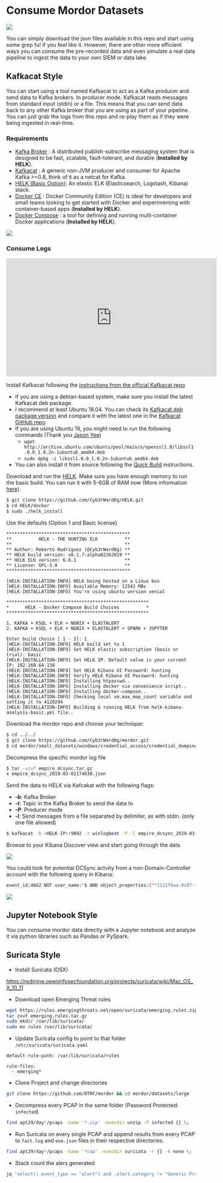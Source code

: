 # Consume Mordor Datasets

![](images/catapult-main-image.png)

You can simply download the json files available in this repo and start using some grep fu! if you feel like it.
However, there are other more efficient ways you can consume the pre-recorded data and even simulate a real data pipeline to ingest the data to your own SIEM or data lake.

## Kafkacat Style

You can start using a tool named Kafkacat to act as a Kafka producer and send data to Kafka brokers.
In producer mode, Kafkacat reads messages from standard input (stdin) or a file.
This means that you can send data back to any other Kafka broker that you are using as part of your pipeline.
You can just grab the logs from this repo and re-play them as if they were being ingested in real-time.

### Requirements

* [Kafka Broker](http://kafka.apache.org/) : A distributed publish-subscribe messaging system that is designed to be fast, scalable, fault-tolerant, and durable  (**Installed by HELK**).
* [Kafkacat](https://github.com/edenhill/kafkacat) : A generic non-JVM producer and consumer for Apache Kafka >=0.8, think of it as a netcat for Kafka.
* [HELK (Basic Option)](https://www.elastic.co/elk-stack): An elastic ELK (Elasticsearch, Logstash, Kibana) stack.
* [Docker CE](https://docs.docker.com/install/) : Docker Community Edition (CE) is ideal for developers and small teams looking to get started with Docker and experimenting with container-based apps (**Installed by HELK**).
* [Docker Compose](https://docs.docker.com/compose/) : a tool for defining and running multi-container Docker applications (**Installed by HELK**).

<img src="images/kafka-kafkacat.png">

### Consume Logs

<iframe width="560" height="315" src="https://www.youtube.com/embed/ADGWxofSf4o" frameborder="0" allow="accelerometer; autoplay; encrypted-media; gyroscope; picture-in-picture" allowfullscreen></iframe>

Install Kafkacat following the [instructions from the official Kafkacat repo](https://github.com/edenhill/kafkacat#install)

* If you are using a debian-based system, make sure you install the latest Kafkacat deb package.
* I recommend at least Ubuntu 18.04. You can check its [Kafkacat deb package version](https://packages.ubuntu.com/bionic/kafkacat) and compare it with the latest one in the [Kafkacat GitHub repo](https://github.com/edenhill/kafkacat/releases).
* If you are using Ubuntu 19, you might need to run the following commands (Thank you [Jason Yee](https://github.com/jwsy))
    * `wget http://archive.ubuntu.com/ubuntu/pool/main/o/openssl1.0/libssl1.0.0_1.0.2n-1ubuntu6_amd64.deb`
    * `sudo dpkg -i libssl1.0.0_1.0.2n-1ubuntu6_amd64.deb`
* You can also install it from source following the [Quick Build](https://github.com/edenhill/kafkacat#quick-build) instructions.

Download and run the [HELK](https://github.com/Cyb3rWard0g/HELK). Make sure you have enough memory to run the basic build.
You can run it with 5-6GB of RAM now (More information [here](https://github.com/Cyb3rWard0g/HELK/wiki/Installation)).

```bash
$ git clone https://github.com/Cyb3rWard0g/HELK.git
$ cd HELK/docker
$ sudo ./helk_install
```

Use the defaults (Option 1 and Basic license)

```
**********************************************
**          HELK - THE HUNTING ELK          **
**                                          **
** Author: Roberto Rodriguez (@Cyb3rWard0g) **
** HELK build version: v0.1.7-alpha02262019 **
** HELK ELK version: 6.6.1                  **
** License: GPL-3.0                         **
**********************************************

[HELK-INSTALLATION-INFO] HELK being hosted on a Linux box
[HELK-INSTALLATION-INFO] Available Memory: 12541 MBs
[HELK-INSTALLATION-INFO] You're using ubuntu version xenial

*****************************************************
*      HELK - Docker Compose Build Choices          *
*****************************************************

1. KAFKA + KSQL + ELK + NGNIX + ELASTALERT
2. KAFKA + KSQL + ELK + NGNIX + ELASTALERT + SPARK + JUPYTER

Enter build choice [ 1 - 2]: 1
[HELK-INSTALLATION-INFO] HELK build set to 1
[HELK-INSTALLATION-INFO] Set HELK elastic subscription (basic or trial): basic
[HELK-INSTALLATION-INFO] Set HELK IP. Default value is your current IP: 192.168.64.138
[HELK-INSTALLATION-INFO] Set HELK Kibana UI Password: hunting
[HELK-INSTALLATION-INFO] Verify HELK Kibana UI Password: hunting
[HELK-INSTALLATION-INFO] Installing htpasswd..
[HELK-INSTALLATION-INFO] Installing docker via convenience script..
[HELK-INSTALLATION-INFO] Installing docker-compose..
[HELK-INSTALLATION-INFO] Checking local vm.max_map_count variable and setting it to 4120294
[HELK-INSTALLATION-INFO] Building & running HELK from helk-kibana-analysis-basic.yml file..
```

Download the mordor repo and choose your technique:

```bash
$ cd ../../
$ git clone https://github.com/Cyb3rWard0g/mordor.git
$ cd mordor/small_datasets/windows/credential_access/credential_dumping_T1003/credentials_from_ad/
```

Decompress the specific mordor log file

```bash
$ tar -xzvf empire_dcsync.tar.gz
x empire_dcsync_2019-03-01174830.json
```

Send the data to HELK via Kafcakat with the following flags:

* **-b**: Kafka Broker
* **-t**: Topic in the Kafka Broker to send the data to
* **-P**: Producer mode
* **-l**: Send messages from a file separated by delimiter, as with stdin. (only one file allowed)

```bash
$ kafkacat -b <HELK IP>:9092 -t winlogbeat -P -l empire_dcsync_2019-03-01174830.json
```

Browse to your Kibana Discover view and start going through the data

![](images/mordor-dcsync-logs.png)

You could look for potential DCSync actvity from a non-Domain-Controller account with the following query in Kibana:

```bash
event_id:4662 NOT user_name:*$ AND object_properties:("*1131f6aa-9c07-11d1-f79f-00c04fc2dcd2*" OR "*1131f6ad-9c07-11d1-f79f-00c04fc2dcd2*" OR "*89e95b76-444d-4c62-991a-0facbeda640c*")
```

![](images/mordor-dcsync-found.png)

## Jupyter Notebook Style

You can consume mordor data directly with a Jupyter notebook and analyze it via python libraries such as Pandas or PySpark.

## Suricata Style

* Install Suricata (OSX)

https://redmine.openinfosecfoundation.org/projects/suricata/wiki/Mac_OS_X_10_11

* Download open Emerging Threat rules

```bash
wget https://rules.emergingthreats.net/open/suricata/emerging.rules.zip
tar zxvf emerging.rules.tar.gz
sudo mkdir /var/lib/suricata/
sudo mv rules /var/lib/suricata/
```

* Update Suricata config to point to that folder `/etc/suricata/suricata.yaml`

```
default-rule-path: /var/lib/suricata/rules

rule-files:
  - emerging*
```

* Clone Project and change directories

```bash
git clone https://github.com/OTRF/mordor && cd mordor/datasets/large
```
* Decompress every PCAP in the same folder (Password Protected: `infected`)

```bash
find apt29/day*/pcaps -name '*.zip' -execdir unzip -P infected {} \;
```

* Run Suricata on every single PCAP and append results from every PCAP to `fast.log` and `eve.json` files in their respective directories.

```bash
find apt29/day*/pcaps -name '*cap' -execdir suricata -r {} -k none \;
```
* Stack count the alers generated

```bash
jq 'select((.event_type == "alert") and .alert.category != "Generic Protocol Command Decode") | .alert.signature' apt29/day1/pcaps/eve.json | sort | uniq -c
```
